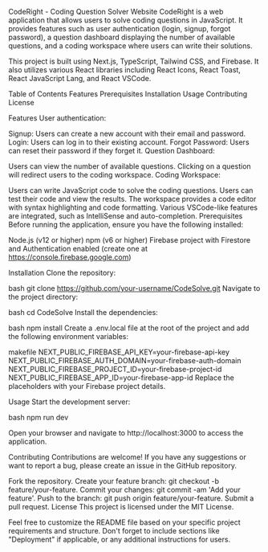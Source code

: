 CodeRight - Coding Question Solver Website
CodeRight is a web application that allows users to solve coding questions in JavaScript. It provides features such as user authentication (login, signup, forgot password), a question dashboard displaying the number of available questions, and a coding workspace where users can write their solutions.

This project is built using Next.js, TypeScript, Tailwind CSS, and Firebase. It also utilizes various React libraries including React Icons, React Toast, React JavaScript Lang, and React VSCode.

Table of Contents
Features
Prerequisites
Installation
Usage
Contributing
License

Features
User authentication:

Signup: Users can create a new account with their email and password.
Login: Users can log in to their existing account.
Forgot Password: Users can reset their password if they forget it.
Question Dashboard:

Users can view the number of available questions.
Clicking on a question will redirect users to the coding workspace.
Coding Workspace:

Users can write JavaScript code to solve the coding questions.
Users can test their code and view the results.
The workspace provides a code editor with syntax highlighting and code formatting.
Various VSCode-like features are integrated, such as IntelliSense and auto-completion.
Prerequisites
Before running the application, ensure you have the following installed:

Node.js (v12 or higher)
npm (v6 or higher)
Firebase project with Firestore and Authentication enabled (create one at https://console.firebase.google.com)

Installation
Clone the repository:

bash
git clone https://github.com/your-username/CodeSolve.git
Navigate to the project directory:

bash
cd CodeSolve
Install the dependencies:

bash
npm install
Create a .env.local file at the root of the project and add the following environment variables:

makefile
NEXT_PUBLIC_FIREBASE_API_KEY=your-firebase-api-key
NEXT_PUBLIC_FIREBASE_AUTH_DOMAIN=your-firebase-auth-domain
NEXT_PUBLIC_FIREBASE_PROJECT_ID=your-firebase-project-id
NEXT_PUBLIC_FIREBASE_APP_ID=your-firebase-app-id
Replace the placeholders with your Firebase project details.

Usage
Start the development server:

bash
npm run dev

Open your browser and navigate to http://localhost:3000 to access the application.

Contributing
Contributions are welcome! If you have any suggestions or want to report a bug, please create an issue in the GitHub repository.

Fork the repository.
Create your feature branch: git checkout -b feature/your-feature.
Commit your changes: git commit -am 'Add your feature'.
Push to the branch: git push origin feature/your-feature.
Submit a pull request.
License
This project is licensed under the MIT License.

Feel free to customize the README file based on your specific project requirements and structure. Don't forget to include sections like "Deployment" if applicable, or any additional instructions for users.
